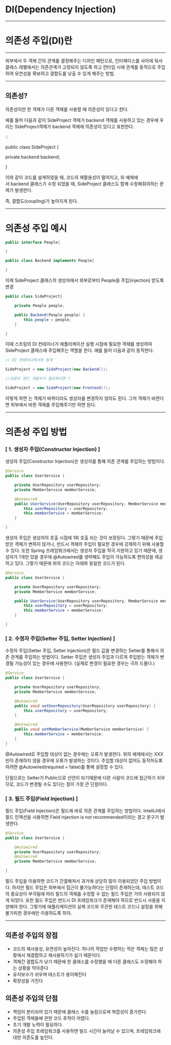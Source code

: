 # DI(Dependency Injection)

---

# ****의존성 주입(DI)란****

---

외부에서 두 객체 간의 관계를 결정해주는 디자인 패턴으로, 인터페이스를 사이에 둬서 클래스 레벨에서는 의존관계가 고정되지 않도록 하고 런타임 시에 관계를 동적으로 주입하여 유연성을 확보하고 결합도를 낮출 수 있게 해주는 방법.

---

## 의존성?

의존성이란 한 객체가 다른 객체를 사용할 때 의존성이 있다고 한다. 

예를 들어 다음과 같이 SideProject 객체가 backend 객체를 사용하고 있는 경우에 우리는 SideProject객체가 backend 객체에 의존성이 있다고 표현한다.

<aside>
💡

public class SideProject {

private backend backend;

}

</aside>

이와 같이 코드를 설계하였을 때, 코드의 재활용성이 떨어지고, 위 예제에서 backend 클래스가 수정 되었을 때, SideProject 클래스도 함께 수정해줘야하는 문제가 발생한다.

즉, 결합도(coupling)가 높아지게 된다.

---

# 의존성 주입 예시

```java
public interface People{

}

public class Backend implements People{

}
```

이제 SideProject 클래스의 생성자에서 외부로부터 People을 주입(injection) 받도록 변경

```java
public class SideProject{

	private People people;

	public Backend(People people) {
		this.people = people;
	}

}
```

이때 스프링의 DI 컨테이너가 애플리케이션 실행 시점에 필요한 객체를 생성하여 SideProject 클래스에 주입해주는 역할을 한다. 예를 들어 다음과 같이 동작한다.

```java
// DI 컨테이너에서의 동작

SideProject = new SideProject(new Backend());

//프론트 엔드 개발자가 필요하다면 ?

SideProject = new SideProject(new Frontend());

```

이렇게 하면 는 객체가 바뀌더라도 생성자를 변경하지 않아도 된다. 그저 객체가 바뀐다면 외부에서 바뀐 객체를 주입해주기만 하면 된다.

---

# 의존성 주입 방법

### **[ 1. 생성자 주입(Constructor Injection) ]**

생성자 주입(Constructor Injection)은 생성자를 통해 의존 관계를 주입하는 방법이다.

```java
@Service
public class UserService {

    private UserRepository userRepository;
    private MemberService memberService;

    @Autowired
    public UserService(UserRepository userRepository, MemberService memberService) {
        this.userRepository = userRepository;
        this.memberService = memberService;
    }

}
```

생성자 주입은 생성자의 호출 시점에 1회 호출 되는 것이 보장된다. 그렇기 때문에 주입받은 객체가 변하지 않거나, 반드시 객체의 주입이 필요한 경우에 강제하기 위해 사용할 수 있다. 또한 Spring 프레임워크에서는 생성자 주입을 적극 지원하고 있기 때문에, 생성자가 1개만 있을 경우에 @Autowired를 생략해도 주입이 가능하도록 편의성을 제공하고 있다. 그렇기 때문에 위의 코드는 아래와 동일한 코드가 된다.

```java
@Service
public class UserService {

    private UserRepository userRepository;
    private MemberService memberService;

    public UserService(UserRepository userRepository, MemberService memberService) {
        this.userRepository = userRepository;
        this.memberService = memberService;
    }

}
```

### **[ 2. 수정자 주입(Setter 주입, Setter Injection) ]**

수정자 주입(Setter 주입, Setter Injection)은 필드 값을 변경하는 Setter를 통해서 의존 관계를 주입하는 방법이다. Setter 주입은 생성자 주입과 다르게 주입받는 객체가 변경될 가능성이 있는 경우에 사용한다. (실제로 변경이 필요한 경우는 극히 드물다.)

```java
@Service
public class UserService {

    private UserRepository userRepository;
    private MemberService memberService;

    @Autowired
    public void setUserRepository(UserRepository userRepository) {
        this.userRepository = userRepository;
    }

    @Autowired
    public void setMemberService(MemberService memberService) {
        this.memberService = memberService;
    }
}
```

@Autowired로 주입할 대상이 없는 경우에는 오류가 발생한다. 위의 예제에서는 XXX 빈이 존재하지 않을 경우에 오류가 발생하는 것이다. 주입할 대상이 없어도 동작하도록 하려면 @Autowired(required = false)를 통해 설정할 수 있다.

단점으로는 Setter가 Public으로 선언이 되기때문에 다른 사람이 코드에 접근하기 쉬우므로, 코드가 변경될 수도 있다는 점이 가장 큰 단점이다.

### **[ 3. 필드 주입(Field Injection) ]**

필드 주입(Field Injection)은 필드에 바로 의존 관계를 주입하는 방법이다. IntelliJ에서 필드 인젝션을 사용하면 Field injection is not recommended이라는 경고 문구가 발생한다.

```java
@Service
public class UserService {

    @Autowired
    private UserRepository userRepository;
    @Autowired
    private MemberService memberService;

}
```

필드 주입을 이용하면 코드가 간결해져서 과거에 상당히 많이 이용되었던 주입 방법이다. 하지만 필드 주입은 외부에서 접근이 불가능하다는 단점이 존재하는데, 테스트 코드의 중요성이 부각됨에 따라 필드의 객체를 수정할 수 없는 필드 주입은 거의 사용되지 않게 되었다. 또한 필드 주입은 반드시 DI 프레임워크가 존재해야 하므로 반드시 사용을 지양해야 한다. 그렇기에 애플리케이션의 실제 코드와 무관한 테스트 코드나 설정을 위해 불가피한 경우에만 이용하도록 하자.

---

## 의존성 주입의 장점

- 코드의 재사용성, 유연성이 높아진다. 하나의 작업만 수행하는 작은 객체는 많은 상황에서 재결합하고 재사용하기가 쉽기 때문이다.
- 객체간 결합도가 낮기 때문에 한 클래스를 수정했을 때 다른 클래스도 수정해야 하는 상황을 막아준다
- 유지보수가 쉬우며 테스트가 용이해진다
- 확장성을 가진다

## 의존성 주입의 단점

- 책임이 분리되어 있기 때문에 클래스 수를 늘림으로써 복잡성이 증가한다.
- 주입된 객체들에 관한 코드 추적이 어렵다.
- 초기 개발 노력이 필요하다.
- 의존성 주입 프레임워크를 사용하면 빌드 시간이 늘어날 수 있으며, 프레임워크에 대한 의존도를 높인다.